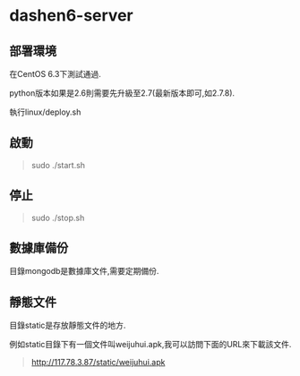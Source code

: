dashen6-server
=====================

部署環境
---------
在CentOS 6.3下測試通過.

python版本如果是2.6則需要先升級至2.7(最新版本即可,如2.7.8).

執行linux/deploy.sh

啟動
--------
> sudo ./start.sh

停止
--------
> sudo ./stop.sh

數據庫備份
--------
目錄mongodb是數據庫文件,需要定期備份.

靜態文件
--------
目錄static是存放靜態文件的地方.

例如static目錄下有一個文件叫weijuhui.apk,我可以訪問下面的URL來下載該文件.

> http://117.78.3.87/static/weijuhui.apk

